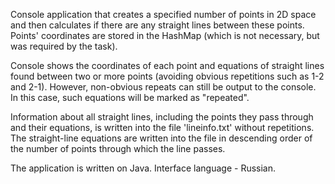 Console application that creates a specified number of points in 2D space and then calculates if there are any straight lines between these points.
Points' coordinates are stored in the HashMap (which is not necessary, but was required by the task).

Console shows the coordinates of each point and equations of straight lines found between two or more points (avoiding obvious repetitions such as 1-2 and 2-1).
However, non-obvious repeats can still be output to the console. In this case, such equations will be marked as "repeated".

Information about all straight lines, including the points they pass through and their equations, is written into the file 'lineinfo.txt' without repetitions.
The straight-line equations are written into the file in descending order of the number of points through which the line passes.

The application is written on Java. Interface language - Russian.

